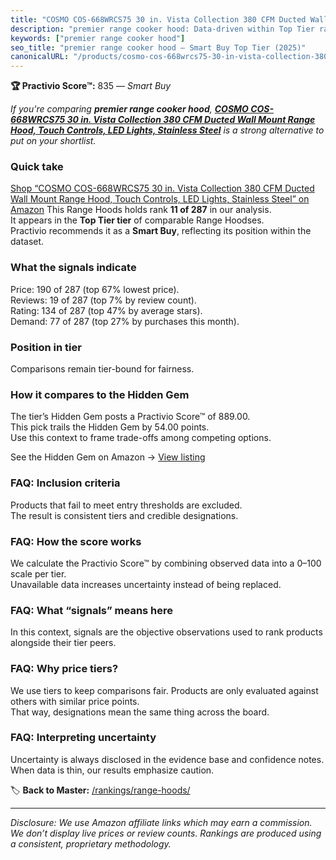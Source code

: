 ```yaml
---
title: "COSMO COS-668WRCS75 30 in. Vista Collection 380 CFM Ducted Wall Mount Range Hood, Touch Controls, LED Lights, Stainless Steel"
description: "premier range cooker hood: Data-driven within Top Tier ranking using the Practivio Score™. Positioned by quality, value, demand, findability, momentum."
keywords: ["premier range cooker hood"]
seo_title: "premier range cooker hood — Smart Buy Top Tier (2025)"
canonicalURL: "/products/cosmo-cos-668wrcs75-30-in-vista-collection-380-cfm-ducted-wall-mount-range-hood-touch-controls-led-lights-stainless-steel-B07FV2PXD7/"
---
```


**🏆 Practivio Score™:** 835 — _Smart Buy_


*If you're comparing **premier range cooker hood**, **[COSMO COS-668WRCS75 30 in. Vista Collection 380 CFM Ducted Wall Mount Range Hood, Touch Controls, LED Lights, Stainless Steel](https://www.amazon.com/dp/B07FV2PXD7?tag=practivio-20)** is a strong alternative to put on your shortlist.*
### Quick take
[Shop “COSMO COS-668WRCS75 30 in. Vista Collection 380 CFM Ducted Wall Mount Range Hood, Touch Controls, LED Lights, Stainless Steel” on Amazon](https://www.amazon.com/dp/B07FV2PXD7?tag=practivio-20)
This Range Hoods holds rank **11 of 287** in our analysis.  
It appears in the **Top Tier tier** of comparable Range Hoodses.  
Practivio recommends it as a **Smart Buy**, reflecting its position within the dataset.

### What the signals indicate
Price: 190 of 287 (top 67% lowest price).  
Reviews: 19 of 287 (top 7% by review count).  
Rating: 134 of 287 (top 47% by average stars).  
Demand: 77 of 287 (top 27% by purchases this month).

### Position in tier
Comparisons remain tier-bound for fairness.

### How it compares to the Hidden Gem
The tier’s Hidden Gem posts a Practivio Score™ of 889.00.  
This pick trails the Hidden Gem by 54.00 points.  
Use this context to frame trade-offs among competing options.  

See the Hidden Gem on Amazon → [View listing](https://www.amazon.com/dp/B06XWH5S3Q?tag=practivio-20)

### FAQ: Inclusion criteria
Products that fail to meet entry thresholds are excluded.  
The result is consistent tiers and credible designations.

### FAQ: How the score works
We calculate the Practivio Score™ by combining observed data into a 0–100 scale per tier.  
Unavailable data increases uncertainty instead of being replaced.

### FAQ: What “signals” means here
In this context, signals are the objective observations used to rank products alongside their tier peers.

### FAQ: Why price tiers?
We use tiers to keep comparisons fair. Products are only evaluated against others with similar price points.  
That way, designations mean the same thing across the board.

### FAQ: Interpreting uncertainty
Uncertainty is always disclosed in the evidence base and confidence notes.  
When data is thin, our results emphasize caution.


🏷️ **Back to Master:** [/rankings/range-hoods/](/rankings/range-hoods/)

---
_Disclosure: We use Amazon affiliate links which may earn a commission. We don’t display live prices or review counts. Rankings are produced using a consistent, proprietary methodology._
